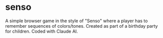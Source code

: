 # senso
A simple browser game in the style of "Senso" where a player has to remember sequences of colors/tones.
Created as part of a birthday party for children.
Coded with Claude AI.
